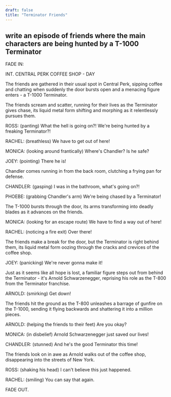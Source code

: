 ```yaml
---
draft: false
title: "Terminator Friends"
---
```


## write an episode of friends where the main characters are being hunted by a T-1000 Terminator

FADE IN:

INT. CENTRAL PERK COFFEE SHOP - DAY

The friends are gathered in their usual spot in Central Perk, sipping coffee and chatting when suddenly the door bursts open and a menacing figure enters - a T-1000 Terminator.

The friends scream and scatter, running for their lives as the Terminator gives chase, its liquid metal form shifting and morphing as it relentlessly pursues them.

ROSS: (panting) What the hell is going on?! We're being hunted by a freaking Terminator?!

RACHEL: (breathless) We have to get out of here!

MONICA: (looking around frantically) Where's Chandler? Is he safe?

JOEY: (pointing) There he is!

Chandler comes running in from the back room, clutching a frying pan for defense.

CHANDLER: (gasping) I was in the bathroom, what's going on?!

PHOEBE: (grabbing Chandler's arm) We're being chased by a Terminator!

The T-1000 bursts through the door, its arms transforming into deadly blades as it advances on the friends.

MONICA: (looking for an escape route) We have to find a way out of here!

RACHEL: (noticing a fire exit) Over there!

The friends make a break for the door, but the Terminator is right behind them, its liquid metal form oozing through the cracks and crevices of the coffee shop.

JOEY: (panicking) We're never gonna make it!

Just as it seems like all hope is lost, a familiar figure steps out from behind the Terminator - it's Arnold Schwarzenegger, reprising his role as the T-800 from the Terminator franchise.

ARNOLD: (smirking) Get down!

The friends hit the ground as the T-800 unleashes a barrage of gunfire on the T-1000, sending it flying backwards and shattering it into a million pieces.

ARNOLD: (helping the friends to their feet) Are you okay?

MONICA: (in disbelief) Arnold Schwarzenegger just saved our lives!

CHANDLER: (stunned) And he's the good Terminator this time!

The friends look on in awe as Arnold walks out of the coffee shop, disappearing into the streets of New York.

ROSS: (shaking his head) I can't believe this just happened.

RACHEL: (smiling) You can say that again.

FADE OUT.